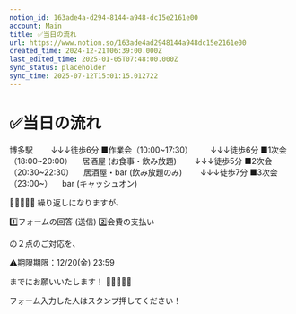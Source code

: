 ```yaml
---
notion_id: 163ade4a-d294-8144-a948-dc15e2161e00
account: Main
title: ✅当日の流れ
url: https://www.notion.so/163ade4ad2948144a948dc15e2161e00
created_time: 2024-12-21T06:39:00.000Z
last_edited_time: 2025-01-05T07:48:00.000Z
sync_status: placeholder
sync_time: 2025-07-12T15:01:15.012722
---
```

# ✅当日の流れ


博多駅
　　↓↓↓徒歩6分
■作業会（10:00~17:30）
　　↓↓↓徒歩6分
■1次会（18:00~20:00）
　居酒屋 (お食事・飲み放題)
　　↓↓↓徒歩5分
■2次会（20:30~22:30）
　居酒屋・bar (飲み放題のみ)
　　↓↓↓徒歩7分
■3次会（23:00~）
　bar (キャッシュオン)


🚨🚨🚨🚨🚨
繰り返しになりますが、

1️⃣フォームの回答 (送信)
2️⃣会費の支払い

の２点のご対応を、

⚠️期限期限：12/20(金) 23:59

までにお願いいたします！
🚨🚨🚨🚨🚨

フォーム入力した人はスタンプ押してください！